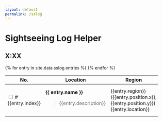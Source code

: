 ```yaml
---
layout: default
permalink: /sslog
---
```

<style>
#modal {
    position: fixed;
    top: 0;
    left: 0;
    right: 0;
    bottom: 0;
    display: none;
}
#modal.is-active {
    display: block;
}
.sslog-row .name {
    font-weight: bold;
}

.sslog-row.is-finished {
    display:none;
}
.is-finished {
    text-decoration: line-through;
}
</style>

<div class="container">
    <h1 class="title is-3 has-text-centered">Sightseeing Log Helper</h1>
    <h2 class="subtitle is-2 has-text-centered" id="current-time">X:XX</h2>
    <table class="table">
        <thead>
            <tr>
                <th style="width: 4em">No.</th>
                <th>Location</th>
                <th>Region</th>
                <th style="width: 9em">Next</th>
                <th style="width: 8em">Conditions</th>
                <th>Emote</th>
                <th></th>
            </tr>
        </thead>
        <tbody>
            {% for entry in site.data.sslog.entries %}
            <tr class="sslog-row" data-index="{{entry.index}}">
                <td>
                    <input type="checkbox" class="checkbox"/>
                    <span>#{{entry.index}}</span>
                </td>
                <td>
                    <div class="name">
                          {{ entry.name }}
                    </div>
                    <blockquote>
                        {{entry.description}}
                    </blockquote>
                </td>
                <td>
                    <div class="region">
                      {{entry.region}} ({{entry.position.x}}, {{entry.position.y}})
                    </div>
                    <div class="location">
                        {{entry.location}} 
                    </div>
                </td>
                <td class="nexttime"></td>
                <td>
                    <div class="times">{{entry.time[0]}} to {{entry.time[1]}}</div>
                    <div class="weather">
                    {% for weather in entry.weather %}
                        <img 
                            class="weather-icon" 
                            src="weather-icons/{{weather}}.png" 
                            title="{{site.data.sslog.weatherNames[weather]}}"
                            />
                    {% endfor %}
                    </div>
                </td>
                <td>{{entry.emote}}</td>
                <td>
                    <button onclick="showModal({{entry.index}})">
                       <span class="icon">
                          <i class="fas fa-image"></i>
                       </span> 
                    </button>
                </td>
            </tr>
            {% endfor %}
        </tbody>
    </table>
</div>

<div id="modal" class="container" onclick="closeModal()">
    <div id="modal-image">
    </div>
</div>


<script type="text/javascript" src="functions.js"></script>
<script type="text/javascript">
    document.addEventListener("DOMContentLoaded", async () => {
        setCurrentTime();

        window.sslog = undefined;
        fetch("sslog.json").then(async response => {
            window.sslog = await response.json()
            handleTick();
            startTicker();
        })
    })

    function startTicker() {
        window.TICK_TIMER = setInterval(handleTick, 3000)
    }

    function stopTicker() {
        clearTimeout(window.TICK_TIMER)
    }

    function handleTick() {
        setCurrentTime();
        updateNextTimes();
    }
    function setCurrentTime() {
        const timestr = formatTime(getEorzeaTime(new Date()))
        const el = document.getElementById("current-time")
        el.innerHTML = timestr
    }
    function updateNextTimes() {
        const now = new Date()
        const rows = document.getElementsByClassName("sslog-row");
        const tbody = rows[0].parentNode
        for (const row of rows) {
            const timeCell = row.getElementsByClassName("nexttime")[0]
            const eorzeaTimeCell = row.getElementsByClassName("times")[0]
            const checkbox = row.getElementsByClassName("checkbox")[0]
            const item = itemForIndex(row.dataset.index)
            const isActive = isLogActive(item, now)
            const isFinished = getFinished(row.dataset.index)
            if (isFinished) {
                row.classList.add("is-finished")
                checkbox.checked = true
            }

            eorzeaTimeCell.innerHTML = formatTimeSpan(item.time)

            if (isActive) {
                row.classList.add("is-selected")
                const goal = getNextActiveEnd(item);
                const pop = Math.ceil((goal.getTime() - Date.now()) / 1000);
                timeCell.innerHTML = humanizeDuration(pop) + ' left';
            } else {
                row.classList.remove("is-selected")
                const goal = getNextActive(item)
                const pop = Math.ceil((goal.getTime() - Date.now()) / 1000);
                timeCell.innerHTML = 'in ' + humanizeDuration(pop);
            }
        }
        sortRows(tbody);
    }

    function itemForIndex(index) {
        for (const it of window.sslog.entries) {
            if (it.index == index) return it
        }
    }

    function sortRows(tbody) {
        const now = new Date()
        Array.from(tbody.children)
            .sort((rowA, rowB) => { 
                const a = itemForIndex(rowA.dataset.index)
                const b = itemForIndex(rowB.dataset.index)
                const aActive = isLogActive(a, now)
                const bActive = isLogActive(b, now)
                if (aActive && bActive) {
                    const aEnd = getNextActiveEnd(a)
                    const bEnd = getNextActiveEnd(b)
                    if (aEnd == bEnd) {
                        return rowB.dataset.index - rowA.dataset.index
                    }
                    return aEnd - bEnd
                }
                else if (!aActive && !bActive) {
                    const aNext = getNextActive(a)
                    const bNext = getNextActive(b)
                    return aNext - bNext
                }
                else if (aActive) return -1
                else if (bActive) return 1
            })
            .forEach(it => tbody.appendChild(it))
    }

    function showModal(index) {
        const item = itemForIndex(index)

        const modal = document.getElementById("modal");
        console.log("show", item, modal)
        modal.classList.add("is-active")

        const img = document.createElement("img")
        img.setAttribute("src", item.image)

        const wrapper = document.getElementById("modal-image")
        wrapper.innerHTML = ''
        wrapper.appendChild(img)
    }
    function closeModal() {
        const modal = document.getElementById("modal");
        modal.classList.remove("is-active")
    }
</script>